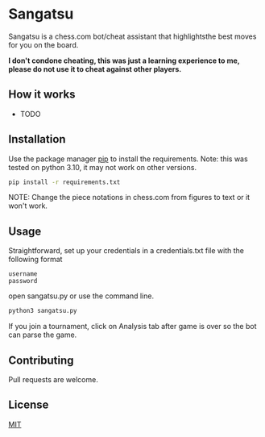 # Sangatsu

Sangatsu is a chess.com bot/cheat assistant that highlightsthe best moves for you on the board.

**I don't condone cheating, this was just a learning experience to me, please do not use it to cheat against other players.**

## How it works

* TODO

## Installation

Use the package manager [pip](https://pip.pypa.io/en/stable/) to install the requirements.
Note: this was tested on python 3.10, it may not work on other versions.


```bash
pip install -r requirements.txt
```
NOTE: Change the piece notations in chess.com from figures to text or it won't work.


## Usage

Straightforward, set up your credentials in a credentials.txt file with the following format
```
username
password
```

open sangatsu.py or use the command line.

```python
python3 sangatsu.py
```
If you join a tournament, click on Analysis tab after game is over so the bot can parse the game.


## Contributing
Pull requests are welcome.

## License
[MIT](https://choosealicense.com/licenses/mit/)